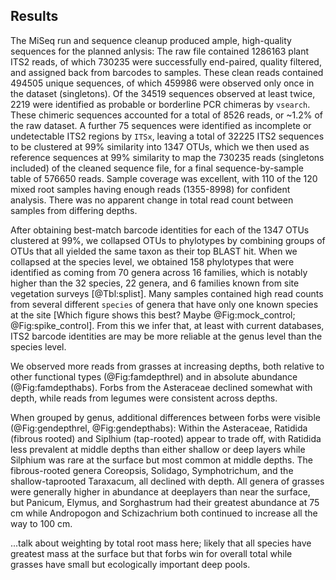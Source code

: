 
## Results

The MiSeq run and sequence cleanup produced ample, high-quality sequences for the planned anlysis: The raw file contained 1286163 plant ITS2 reads, of which 730235 were successfully end-paired, quality filtered, and assigned back from barcodes to samples. These clean reads contained 494505 unique sequences, of which 459986 were observed only once in the dataset (singletons). Of the 34519 sequences observed at least twice, 2219 were identified as probable or borderline PCR chimeras by `vsearch`. These chimeric sequences accounted for a total of 8526 reads, or ~1.2% of the raw dataset. A further 75 sequences were identified as incomplete or undetectable ITS2 regions by `ITSx`, leaving a total of 32225 ITS2 sequences to be clustered at 99% similarity into 1347 OTUs, which we then used as reference sequences at 99% similarity to map the 730235 reads (singletons included) of the cleaned sequence file, for a final sequence-by-sample table of 576650 reads. Sample coverage was excellent, with 110 of the 120 mixed root samples having enough reads (1355-8998) for confident analysis. There was no apparent change in total read count between samples from differing depths.

After obtaining best-match barcode identities for each of the 1347 OTUs clustered at 99%, we collapsed OTUs to phylotypes by combining groups of OTUs that all yielded the same taxon as their top BLAST hit. When we collapsed at the species level, we obtained 158 phylotypes that were identified as coming from 70 genera across 16 families, which is notably higher than the 32 species, 22 genera, and 6 families known from site vegetation surveys [@Tbl:splist]. Many samples contained high read counts from several different `species` of genera that have only one known species at the site [Which figure shows this best? Maybe @Fig:mock_control; @Fig:spike_control]. From this we infer that, at least with current databases, ITS2 barcode identities are may be more reliable at the genus level than the species level.

We observed more reads from grasses at increasing depths, both relative to other functional types (@Fig:famdepthrel) and in absolute abundance (@Fig:famdepthabs). Forbs from the Asteraceae declined somewhat with depth, while reads from legumes were consistent across depths.

When grouped by genus, additional differences between forbs were visible (@Fig:gendepthrel, @Fig:gendepthabs): Within the Asteraceae, Ratidida (fibrous rooted) and Siplhium (tap-rooted) appear to trade off, with Ratidida less prevalent at middle depths than either shallow or deep layers while Silphium was rare at the surface but most common at middle depths. The fibrous-rooted genera Coreopsis, Solidago, Symphotrichum, and the shallow-taprooted Taraxacum, all declined with depth. All genera of grasses were generally higher in abundance at deeplayers than near the surface, but Panicum, Elymus, and Sorghastrum had their greatest abundance at 75 cm while Andropogon and Schizachrium both continued to increase all the way to 100 cm.

...talk about weighting by total root mass here; likely that all species have greatest mass at the surface but that forbs win for overall total while grasses have small but ecologically important deep pools.

<!-- PROBABLY DELETE ME
However, some caution is necessary when interpreting these identities. When multiple species from the same genus were detected, they tended to co-occur in the same samples (@Fig:spheatall; note the vertical stripes within each grouped genus). Since most species within each of the genera known from the site are very similar to each other in functional type and growth habit, it is possible that this indicates environmental filtering, where related species tend to grow in the same locations. Or, more parsimoniously, these "multiple species" may be bioinformatic artifacts, either from sequencer error or from genuine biological variation, and all or most of the reads in these groups actually derive from same taxa. Replotting the same heatmap after removing the rarest taxa (sequences assigned to species with mean abundance less than 1% per sample) reduces this effect (@Fig:spheatcommon) but does not remove it entirely. Furthermore, note that the lines for species from genera represented by multiple species in the aboveground checklist (Rudbeckia, Silphium, Solidago) are less similar to each other than those from genera that have only one representative in the checklist. Some refinement of the barcoding pipeline will probably be needed before our taxonomic assignments are trustworthy below the genus level.
-->
